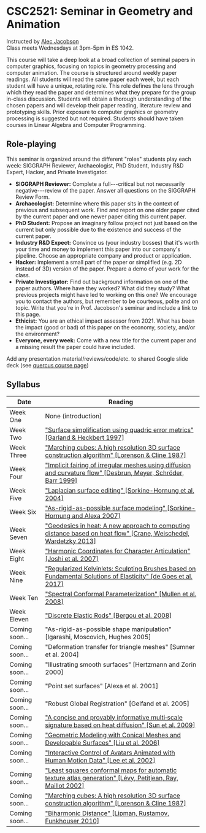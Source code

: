 # CSC2521: Seminar in Geometry and Animation

Instructed by [Alec Jacobson](http://www.cs.toronto.edu/~jacobson/)  
Class meets Wednesdays at 3pm-5pm in ES 1042.

This course will take a deep look at a broad collection of seminal papers in
computer graphics, focusing on topics in geometry processing and computer
animation. The course is structured around weekly paper readings. All students
will read the same paper each week, but each student will have a unique,
rotating role. This role defines the lens through which they read the paper and
determines what they prepare for the group in-class discussion. Students will
obtain a thorough understanding of the chosen papers and will develop their
paper reading, literature review and prototyping skills.  Prior exposure to
computer graphics or geometry processing is suggested but not required. Students
should have taken courses in Linear Algebra and Computer Programming.

## Role-playing

This seminar is organized around the different "roles" students play each week:
SIGGRAPH Reviewer, Archaeologist, PhD Student, Industry R&D Expert, Hacker, and
Private Investigator.

  - **SIGGRAPH Reviewer:** Complete a full---critical but not necessarily negative---review of the paper. Answer all questions on the SIGGRAPH Review Form.
  - **Archaeologist:** Determine where this paper sits in the context of previous and subsequent work. Find and report on one older paper cited by the current paper and one newer paper citing this current paper.
  - **PhD Student:** Propose an imaginary follow project not just based on the current but only possible due to the existence and success of the current paper.
  - **Industry R&D Expect:** Convince us (your industry bosses) that it's worth your time and money to implement this paper into our company's pipeline. Choose an appropriate company and product or application.
  - **Hacker:** Implement a small part of the paper or simplified (e.g. 2D instead of 3D) version of the paper. Prepare a demo of your work for the class.
  - **Private Investigator:** Find out background information on one of the paper authors. Where have they worked? What did they study? What previous projects might have led to working on this one? We encourage you to contact the authors, but remember to be courteous, polite and on topic. Write that you're in Prof. Jacobson's seminar and include a link to this page.
  - **Ethicist:** You are an ethical impact assessor from 2021. What has been the impact (good or bad) of this paper on the economy, society, and/or the environment?
  - **Everyone, every week:** Come with a new title for the current paper and a missing result the paper could have included.

Add any presentation material/reviews/code/etc. to shared Google slide deck (see [quercus course page](https://q.utoronto.ca/courses/177718/))

## Syllabus

| Date | Reading |
|------|-------|
| Week One | None (introduction) |
| Week Two | ["Surface simplification using quadric error metrics" [Garland & Heckbert 1997]](papers/garland1997.pdf) |
| Week Three | ["Marching cubes: A high resolution 3D surface construction algorithm" [Lorenson & Cline 1987]](papers/lorenson-and-cline-1987.pdf) |
| Week Four | ["Implicit fairing of irregular meshes using diffusion and curvature flow" [Desbrun, Meyer, Schröder, Barr 1999]](papers/desbrun1999.pdf) |
| Week Five | ["Laplacian surface editing" [Sorkine-Hornung et al. 2004]](papers/sorkine2004.pdf) |
| Week Six | ["As-rigid-as-possible surface modeling" [Sorkine-Hornung and Alexa 2007]](papers/sorkine2007.pdf) |
| Week Seven | ["Geodesics in heat: A new approach to computing distance based on heat flow" [Crane, Weischedel, Wardetzky 2013]](papers/crane2017.pdf) |
| Week Eight | ["Harmonic Coordinates for Character Articulation" [Joshi et al. 2007]](papers/a71-joshi.pdf) |
| Week Nine | ["Regularized Kelvinlets: Sculpting Brushes based on Fundamental Solutions of Elasticity" [de Goes et al. 2017]](papers/regularized_kelvinlets.pdf) |
| Week Ten | ["Spectral Conformal Parameterization" [Mullen et al. 2008]](papers/MTAD08.pdf) |
| Week Eleven | ["Discrete Elastic Rods" [Bergou et al. 2008]](papers/143-rods.pdf)
| Coming soon... | "As-rigid-as-possible shape manipulation" [Igarashi, Moscovich, Hughes 2005] |
| Coming soon... | "Deformation transfer for triangle meshes" [Sumner et al. 2004]
| Coming soon... | "Illustrating smooth surfaces" [Hertzmann and Zorin 2000]
| Coming soon... | "Point set surfaces" [Alexa et al. 2001]
| Coming soon... | "Robust Global Registration" [Gelfand et al. 2005]
| Coming soon... | ["A concise and provably informative multi‐scale signature based on heat diffusion" [Sun et al. 2009]](papers/multi-scale-signature.pdf)
| Coming soon... | ["Geometric Modeling with Conical Meshes and Developable Surfaces" [Liu et al. 2006]](papers/quadMesh_sig06.pdf)
| Coming soon... | ["Interactive Control of Avatars Animated with Human Motion Data" [Lee et al. 2002]](papers/avatar.pdf)
| Coming soon... | ["Least squares conformal maps for automatic texture atlas generation" [Lévy, Petitjean, Ray, Maillot 2002]](papers/levy2002.pdf) |
| Coming soon... | ["Marching cubes: A high resolution 3D surface construction algorithm" [Lorenson & Cline 1987]](papers/lorenson-and-cline-1987.pdf) |
| Coming soon...| ["Biharmonic Distance" [Lipman, Rustamov, Funkhouser 2010]](papers/lipman2010.pdf) |




